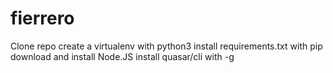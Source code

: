# fierrero

Clone repo
create a virtualenv with python3
install requirements.txt with pip
download and install Node.JS
install quasar/cli with -g